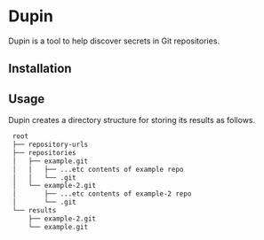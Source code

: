 # Dupin

Dupin is a tool to help discover secrets in Git repositories.

## Installation

## Usage

Dupin creates a directory structure for storing its results as follows.

```bash
 root
 ├── repository-urls
 ├── repositories
 │   ├── example.git
 │   │   ├── ...etc contents of example repo
 │   │   └── .git
 │   └── example-2.git
 │       ├── ...etc contents of example-2 repo
 │       └── .git
 └── results
     ├── example-2.git
     └── example.git
```
